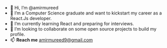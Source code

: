 - 👋 Hi, I’m @amirmureed
- 👀 I’m a Computer Science graduate and want to kickstart my career as a React.Js developer.
- 🌱 I’m currently learning React and preparing for interviews.
- 💞️ I’m looking to collaborate on some open source projects to build my profile.
- 📫 **Reach me** amirmureed9@gmail.com

<!---
amirmureed/amirmureed is a ✨ special ✨ repository because its `README.md` (this file) appears on your GitHub profile.
You can click the Preview link to take a look at your changes.
--->
